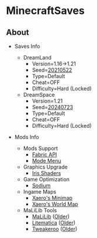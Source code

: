 # MinecraftSaves

## About

- Saves Info
    - DreamLand
        - Version=1.16->1.21
        - Seed=[20210522](https://www.chunkbase.com/apps/biome-finder#seed=20210522&platform=java_1_16&dimension=overworld&x=0&z=0&zoom=0.5)
        - Type=Default
        - Cheat=OFF
        - Difficulty=Hard (Locked)
    - DreamSpace
        - Version=1.21
        - Seed=[20240723](https://www.chunkbase.com/apps/biome-finder#seed=20240723&platform=java_1_20&dimension=overworld&x=0&z=0&zoom=0.5)
        - Type=Default
        - Cheat=OFF
        - Difficulty=Hard (Locked)

- Mods Info
    - Mods Support
        - [Fabric API](https://www.curseforge.com/minecraft/mc-mods/fabric-api)
        - [Mode Menu](https://www.curseforge.com/minecraft/mc-mods/modmenu)
    - Graphics Upgrade
        - [Iris Shaders](https://www.curseforge.com/minecraft/mc-mods/irisshaders)
    - Game Optimization
        - [Sodium](https://www.curseforge.com/minecraft/mc-mods/sodium)
    - Ingame Maps
        - [Xaero's Minimap](https://www.curseforge.com/minecraft/mc-mods/xaeros-minimap)
        - [Xaero's World Map](https://www.curseforge.com/minecraft/mc-mods/xaeros-world-map)
    - MaLiLib Tools
        - [MaLiLib](https://github.com/sakura-ryoko/malilib/releases) ([Older](https://www.curseforge.com/minecraft/mc-mods/malilib))
        - [Litematica](https://github.com/sakura-ryoko/litematica/releases) ([Older](https://www.curseforge.com/minecraft/mc-mods/litematica))
        - [Tweakeroo](https://github.com/sakura-ryoko/tweakeroo/releases) ([Older](https://www.curseforge.com/minecraft/mc-mods/tweakeroo))